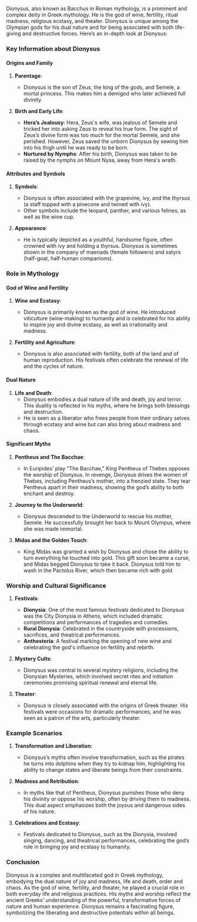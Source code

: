 Dionysus, also known as Bacchus in Roman mythology, is a prominent and complex deity in Greek mythology. He is the god of wine, fertility, ritual madness, religious ecstasy, and theater. Dionysus is unique among the Olympian gods for his dual nature and for being associated with both life-giving and destructive forces. Here’s an in-depth look at Dionysus:

### Key Information about Dionysus

#### Origins and Family
1. **Parentage**:
   - Dionysus is the son of Zeus, the king of the gods, and Semele, a mortal princess. This makes him a demigod who later achieved full divinity.
   
2. **Birth and Early Life**:
   - **Hera’s Jealousy**: Hera, Zeus's wife, was jealous of Semele and tricked her into asking Zeus to reveal his true form. The sight of Zeus’s divine form was too much for the mortal Semele, and she perished. However, Zeus saved the unborn Dionysus by sewing him into his thigh until he was ready to be born.
   - **Nurtured by Nymphs**: After his birth, Dionysus was taken to be raised by the nymphs on Mount Nysa, away from Hera's wrath.

#### Attributes and Symbols
1. **Symbols**:
   - Dionysus is often associated with the grapevine, ivy, and the thyrsus (a staff topped with a pinecone and twined with ivy).
   - Other symbols include the leopard, panther, and various felines, as well as the wine cup.

2. **Appearance**:
   - He is typically depicted as a youthful, handsome figure, often crowned with ivy and holding a thyrsus. Dionysus is sometimes shown in the company of maenads (female followers) and satyrs (half-goat, half-human companions).

### Role in Mythology

#### God of Wine and Fertility
1. **Wine and Ecstasy**:
   - Dionysus is primarily known as the god of wine. He introduced viticulture (wine-making) to humanity and is celebrated for his ability to inspire joy and divine ecstasy, as well as irrationality and madness.

2. **Fertility and Agriculture**:
   - Dionysus is also associated with fertility, both of the land and of human reproduction. His festivals often celebrate the renewal of life and the cycles of nature.

#### Dual Nature
1. **Life and Death**:
   - Dionysus embodies a dual nature of life and death, joy and terror. This duality is reflected in his myths, where he brings both blessings and destruction.
   - He is seen as a liberator who frees people from their ordinary selves through ecstasy and wine but can also bring about madness and chaos.

#### Significant Myths
1. **Pentheus and The Bacchae**:
   - In Euripides' play "The Bacchae," King Pentheus of Thebes opposes the worship of Dionysus. In revenge, Dionysus drives the women of Thebes, including Pentheus’s mother, into a frenzied state. They tear Pentheus apart in their madness, showing the god’s ability to both enchant and destroy.

2. **Journey to the Underworld**:
   - Dionysus descended to the Underworld to rescue his mother, Semele. He successfully brought her back to Mount Olympus, where she was made immortal.

3. **Midas and the Golden Touch**:
   - King Midas was granted a wish by Dionysus and chose the ability to turn everything he touched into gold. This gift soon became a curse, and Midas begged Dionysus to take it back. Dionysus told him to wash in the Pactolus River, which then became rich with gold.

### Worship and Cultural Significance

1. **Festivals**:
   - **Dionysia**: One of the most famous festivals dedicated to Dionysus was the City Dionysia in Athens, which included dramatic competitions and performances of tragedies and comedies.
   - **Rural Dionysia**: Celebrated in the countryside with processions, sacrifices, and theatrical performances.
   - **Anthesteria**: A festival marking the opening of new wine and celebrating the god's influence on fertility and rebirth.

2. **Mystery Cults**:
   - Dionysus was central to several mystery religions, including the Dionysian Mysteries, which involved secret rites and initiation ceremonies promising spiritual renewal and eternal life.

3. **Theater**:
   - Dionysus is closely associated with the origins of Greek theater. His festivals were occasions for dramatic performances, and he was seen as a patron of the arts, particularly theater.

### Example Scenarios

1. **Transformation and Liberation**:
   - Dionysus’s myths often involve transformation, such as the pirates he turns into dolphins when they try to kidnap him, highlighting his ability to change states and liberate beings from their constraints.

2. **Madness and Retribution**:
   - In myths like that of Pentheus, Dionysus punishes those who deny his divinity or oppose his worship, often by driving them to madness. This dual aspect emphasizes both the joyous and dangerous sides of his nature.

3. **Celebrations and Ecstasy**:
   - Festivals dedicated to Dionysus, such as the Dionysia, involved singing, dancing, and theatrical performances, celebrating the god’s role in bringing joy and ecstasy to humanity.

### Conclusion

Dionysus is a complex and multifaceted god in Greek mythology, embodying the dual nature of joy and madness, life and death, order and chaos. As the god of wine, fertility, and theater, he played a crucial role in both everyday life and religious practices. His myths and worship reflect the ancient Greeks’ understanding of the powerful, transformative forces of nature and human experience. Dionysus remains a fascinating figure, symbolizing the liberating and destructive potentials within all beings.

